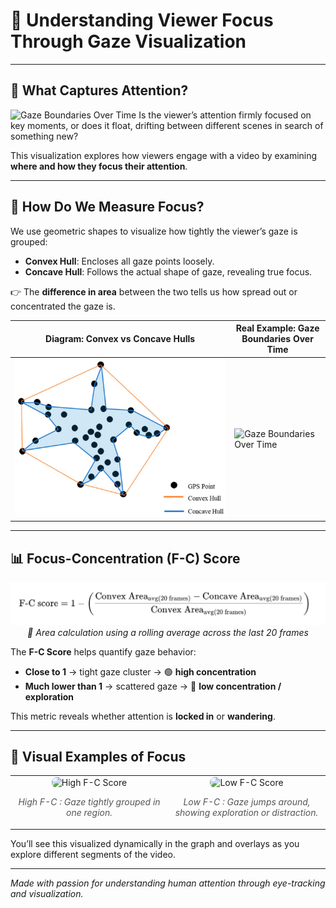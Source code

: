 # 🎯 Understanding Viewer Focus Through Gaze Visualization

---

## 📌 What Captures Attention?
![Gaze Boundaries Over Time](https://raw.githubusercontent.com/nutteerabn/InfoVisual/main/gif_sample/convex_concave_SIMPS_9a.gif)
Is the viewer’s attention firmly focused on key moments, or does it float, drifting between different scenes in search of something new?

This visualization explores how viewers engage with a video by examining **where and how they focus their attention**.

---

## 📐 How Do We Measure Focus?

We use geometric shapes to visualize how tightly the viewer’s gaze is grouped:

- **Convex Hull**: Encloses all gaze points loosely.  
- **Concave Hull**: Follows the actual shape of gaze, revealing true focus.

👉 The **difference in area** between the two tells us how spread out or concentrated the gaze is.

| Diagram: Convex vs Concave Hulls | Real Example: Gaze Boundaries Over Time |
|---------------------------------|-----------------------------------------|
| ![Convex vs Concave Hulls](https://raw.githubusercontent.com/nutteerabn/InfoVisual/main/gif_sample/convex_concave_image.jpg) | ![Gaze Boundaries Over Time](https://raw.githubusercontent.com/nutteerabn/InfoVisual/main/gif_sample/convex_concave_SIMPS_9a.gif) |

---

## 📊 Focus-Concentration (F-C) Score

<div align="center">

![Formula](https://raw.githubusercontent.com/nutteerabn/InfoVisual/main/gif_sample/formula_image.jpeg)  
*🧮 Area calculation using a rolling average across the last 20 frames*

</div>

The **F-C Score** helps quantify gaze behavior:

- **Close to 1** → tight gaze cluster → 🟢 **high concentration**  
- **Much lower than 1** → scattered gaze → 🔴 **low concentration / exploration**

This metric reveals whether attention is **locked in** or **wandering**.

---

## 🎥 Visual Examples of Focus

<table>
  <tr>
    <td align="center" width="50%">
      <img src="https://raw.githubusercontent.com/nutteerabn/InfoVisual/main/gif_sample/FOODI_2a_high_F-C_score.gif" alt="High F-C Score" style="max-width:100%; border-radius:8px;">
      <p style="font-style: italic; color: #555;">High F-C : Gaze tightly grouped in one region.</p>
    </td>
    <td align="center" width="50%">
      <img src="https://raw.githubusercontent.com/nutteerabn/InfoVisual/main/gif_sample/FOODI_2a_low_F-C_score.gif" alt="Low F-C Score" style="max-width:100%; border-radius:8px;">
      <p style="font-style: italic; color: #555;">Low F-C : Gaze jumps around, showing exploration or distraction.</p>
    </td>
  </tr>
</table>

You’ll see this visualized dynamically in the graph and overlays as you explore different segments of the video.

---

*Made with passion for understanding human attention through eye-tracking and visualization.*

